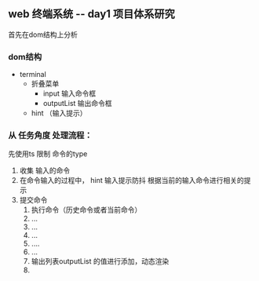 ## web 终端系统 -- day1 项目体系研究

首先在dom结构上分析

### dom结构

- terminal
  - 折叠菜单
    - input 输入命令框
    - outputList 输出命令框
  - hint （输入提示）

### 从 任务角度 处理流程：

先使用ts 限制 命令的type

1. 收集 输入的命令 
2. 在命令输入的过程中， hint 输入提示防抖 根据当前的输入命令进行相关的提示
3. 提交命令
   1.  执行命令（历史命令或者当前命令）
      1. ...
      2. ...
      3. ...
      4. ....
      5. ...
   2. 输出列表outputList 的值进行添加，动态渲染
   3. 

